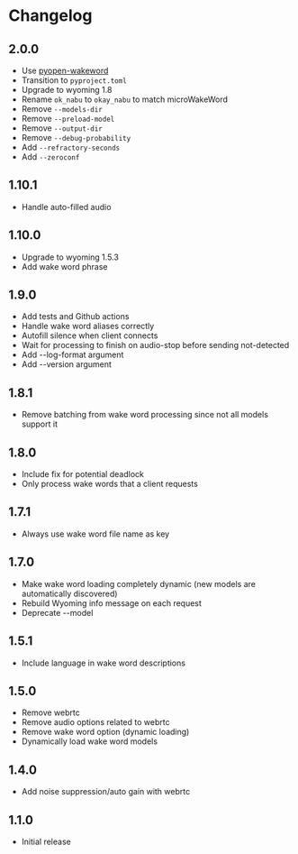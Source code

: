 # Changelog

## 2.0.0

- Use [pyopen-wakeword](https://github.com/rhasspy/pyopen-wakeword/)
- Transition to `pyproject.toml`
- Upgrade to wyoming 1.8
- Rename `ok_nabu` to `okay_nabu` to match microWakeWord
- Remove `--models-dir`
- Remove `--preload-model`
- Remove `--output-dir`
- Remove `--debug-probability`
- Add `--refractory-seconds`
- Add `--zeroconf`

## 1.10.1

- Handle auto-filled audio

## 1.10.0

- Upgrade to wyoming 1.5.3
- Add wake word phrase

## 1.9.0

- Add tests and Github actions
- Handle wake word aliases correctly
- Autofill silence when client connects
- Wait for processing to finish on audio-stop before sending not-detected
- Add --log-format argument
- Add --version argument

## 1.8.1

- Remove batching from wake word processing since not all models support it

## 1.8.0

- Include fix for potential deadlock
- Only process wake words that a client requests

## 1.7.1

- Always use wake word file name as key

## 1.7.0

- Make wake word loading completely dynamic (new models are automatically discovered)
- Rebuild Wyoming info message on each request
- Deprecate --model

## 1.5.1

- Include language in wake word descriptions

## 1.5.0

- Remove webrtc
- Remove audio options related to webrtc
- Remove wake word option (dynamic loading)
- Dynamically load wake word models

## 1.4.0

- Add noise suppression/auto gain with webrtc

## 1.1.0

- Initial release

